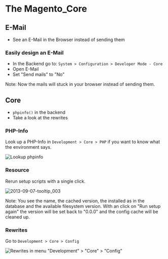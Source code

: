 # The Magento_Core


## E-Mail

- See an E-Mail in the Browser instead of sending them


### Easily design an E-Mail

- In the Backend go to: `System > Configuration > Developer Mode - Core`
- Open E-Mail
- Set "Send mails" to "No"

Note: Now the mails will stuck in your browser instead of sending them.


## Core

- `phpinfo()` in the backend
- Take a look at the rewrites


### PHP-Info

Look up a PHP-Info in `Development > Core > PHP` if you want to know what the environment says.

![Lookup phpinfo](https://f.cloud.github.com/assets/2559177/1098276/2ac26af2-171e-11e3-8b17-a3c71a55bd15.png)


### Resource

Rerun setup scripts with a single click.

![2013-09-07-tooltip_003](https://f.cloud.github.com/assets/2559177/1101309/7c7a9bb2-17be-11e3-882c-c4ef8a3d37d6.png)

Note:
You see the name, the cached version, the installed as in the database and the available filesystem version.
With an click on "Run setup again" the version will be set back to "0.0.0" and the config cache will be cleaned up.


### Rewrites

Go to `Development > Core > Config`

![Rewrites in menu "Development" > "Core" > "Config"](https://f.cloud.github.com/assets/2559177/1061743/b6feb66c-11fe-11e3-9f5f-7e92a6df97be.png)
